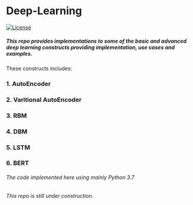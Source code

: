 # Deep-Learning
[![License](https://img.shields.io/badge/License-Apache%202.0-blue.svg)](https://opensource.org/licenses/Apache-2.0)
##### This repo provides implementations to some of the basic and advanced deep learning constructs providing implementation, use cases and examples. 
These constructs includes:
### 1. AutoEncoder
### 2. Varitional AutoEncoder
### 3. RBM
### 4. DBM
### 5. LSTM
### 6. BERT 

###### The code implemented here using mainly Python 3.7 
###### This repo is still under construction.
